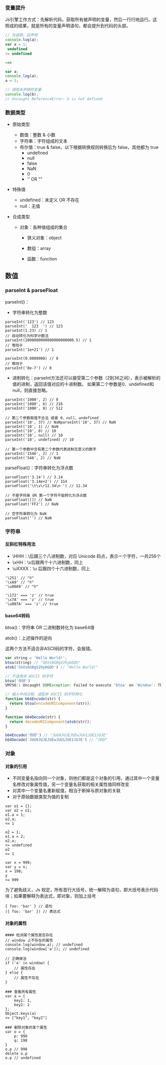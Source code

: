 ### 变量提升

Js引擎工作方式：先解析代码，获取所有被声明的变量，然后一行行地运行。这照成的结果，就是所有的变量声明语句，都会提升到代码的头部。

```js
// 先调用，后声明
console.log(a);
var a = 1;
 undefined
<= undefined

<=>

var a;
console.log(a);
a = 1;

// 调用未声明的变量
console.log(b);
// Uncaught ReferenceError: b is not defined
```

### 数据类型

* 原始类型
  * 数值：整数 & 小数
  * 字符串：字符组成的文本
  * 布尔值：true & false，以下根据转换规则转换后为 false，其他都为 true
    * undefined
    * null
    * false
    * NaN
    * 0
    * '' OR ""
* 特殊值
  * undefined：未定义 OR 不存在
  * null：无值
* 合成类型

  * 对象：各种值组成的集合

    * 狭义对象：object

    * 数组：array

    * 函数：function

## 数值

### parseInt & parseFloat

parseInt\(\)：

* 字符串转化为整数

```
parseInt('123') // 123
parseInt('  123  ') // 123
parseInt(1.23) // 1
// 自动转化为科学计数法
parseInt(1000000000000000000000.5) // 1
// 等同于
parseInt('1e+21') // 1

parseInt(0.0000008) // 8
// 等同于
parseInt('8e-7') // 8
```

* 进制转化：parseInt方法还可以接受第二个参数（2到36之间），表示被解析的值的进制，返回该值对应的十进制数。 如果第二个参数是0、undefined和null，则直接忽略。

```
parseInt('1000', 2) // 8
parseInt('1000', 6) // 216
parseInt('1000', 8) // 512

// 第二个参数取值不合法 或者 0、null、undefined
parseInt('10', 37) // NaNparseInt('10', 37) // NaN
parseInt('10', 1) // NaN
parseInt('10', 0) // 10
parseInt('10', null) // 10
parseInt('10', undefined) // 10

// 第一个参数中含有第二个参数代表进制无意义的数字
parseInt('1546', 2) // 1
parseInt('546', 2) // NaN
```

parseFloat\(\)：字符串转化为浮点数

```
parseFloat('3.14') // 3.14
parseFloat('3.14e+2') // 314
parseFloat('\t\v\r12.34\n ') // 12.34

// 不是字符串 OR 第一个字符不能转化为浮点数
parseFloat([]) // NaN
parseFloat('FF2') // NaN

// 空字符串转化为 NaN
parseFloat('') // NaN
```

### 字符串

#### 反斜杠特殊用法

* \HHH：\后跟三个八进制数，对应 Unicode 码点，表示一个字符，一共256个
* \xHH：\x后跟两个十六进制数，同上
* \uXXXX：\u 后跟四个十六进制数，同上

```
'\251' // "©"
'\xA9' // "©"
'\u00A9' // "©"

'\172' === 'z' // true
'\x7A' === 'z' // true
'\u007A' === 'z' // true
```

#### base64转码

btoa\(\)：字符串 OR 二进制数转化为 base64值

atob\(\)：上述操作的逆向

这两个方法不适合非ASCII码的字符，会报错。

```js
var string = 'Hello World!';
btoa(string) // "SGVsbG8gV29ybGQh"
atob('SGVsbG8gV29ybGQh') // "Hello World!"

// 不适用非 ASCII 码字符
btoa('你好')
VM756:1 Uncaught DOMException: Failed to execute 'btoa' on 'Window': The string to be encoded contains characters outside of the Latin1 range.

// 插入中间过程，适配非 ASCII 码字符转化
function b64Encode(str) {
  return btoa(encodeURIComponent(str));
}

function b64Decode(str) {
  return decodeURIComponent(atob(str));
}

b64Encode('你好') // "JUU0JUJEJUEwJUU1JUE1JUJE"
b64Decode('JUU0JUJEJUEwJUU1JUE1JUJE') // "你好"
```

### 对象

#### 对象的引用

* 不同变量名指向同一个对象，则他们都是这个对象的引用，通过其中一个变量名修改对象属性值，另一个变量名获取的相关属性值同样改变
* 对其中一个变量名重新赋值，相当于断掉与原对象的关联
* 对于原始数据类型为值的复制

```
var o1 = {};
var o2 = o1;
o1.a = 1;
o2.a;
<= 1

o2 = 1;
o1.a = 2;
o2.a;
<= undefined
o2
<= 1

var x = 999;
var y = x;
x = 198;
y
<= 999
```

为了避免歧义，Js 规定，所有首行大括号，统一解释为语句，即大括号表示代码块；如果要解释为表达式，即对象，则加上括号

```
{ foo: 'bar' } // 语句
({ foo: 'bar' }) // 表达式
```

#### 对象的属性

```
#### 检测某个属性是否存在
// window 上不存在的属性
console.log(window.a); // undefined
console.log(window['a']); // undefined

// 正确做法
if ('a' in window) {
    // 属性存在
} else {
    // 属性不存在
}

### 查看所有属性
var a = {
    key1: 1,
    key2: 2
};
Object.keys(a)
<= ["key1", "key2"]

### 删除对象的某个属性
var o = {
    p: 998
    q: 198
}
o.p // 998
delete o.p
o.p // undefined
```



